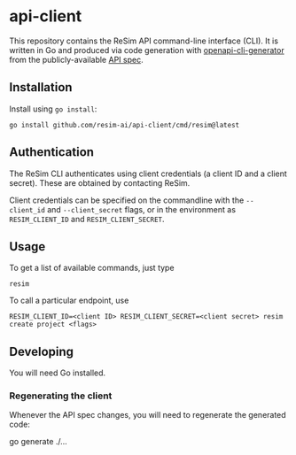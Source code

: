 # api-client
This repository contains the ReSim API command-line interface (CLI).  It is written in Go and produced via code generation with [openapi-cli-generator](https://github.com/danielgtaylor/openapi-cli-generator) from the publicly-available [API spec](https://api.resim.ai).

## Installation

Install using `go install`:

    go install github.com/resim-ai/api-client/cmd/resim@latest

## Authentication

The ReSim CLI authenticates using client credentials (a client ID and a client secret).  These are obtained by contacting ReSim.  

Client credentials can be specified on the commandline with the `--client_id` and `--client_secret` flags, or in the environment as
`RESIM_CLIENT_ID` and `RESIM_CLIENT_SECRET`.

## Usage

To get a list of available commands, just type

    resim

To call a particular endpoint, use

    RESIM_CLIENT_ID=<client ID> RESIM_CLIENT_SECRET=<client secret> resim create project <flags> 


## Developing

You will need Go installed.

### Regenerating the client

Whenever the API spec changes, you will need to regenerate the generated code:

  go generate ./...